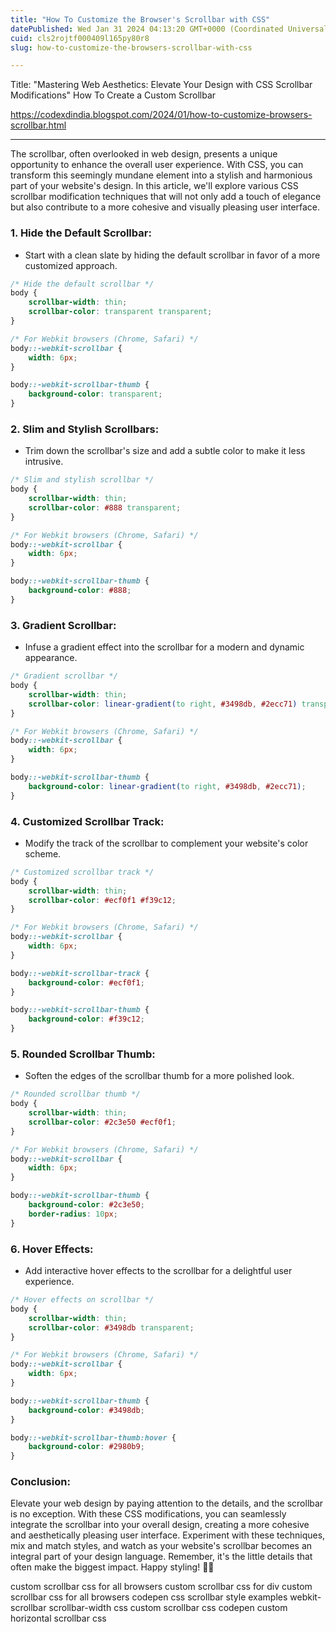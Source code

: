 ```yaml
---
title: "How To Customize the Browser's Scrollbar with CSS"
datePublished: Wed Jan 31 2024 04:13:20 GMT+0000 (Coordinated Universal Time)
cuid: cls2rojtf000409l165py80r8
slug: how-to-customize-the-browsers-scrollbar-with-css

---
```


Title: "Mastering Web Aesthetics: Elevate Your Design with CSS Scrollbar Modifications" How To Create a Custom Scrollbar

https://codexdindia.blogspot.com/2024/01/how-to-customize-browsers-scrollbar.html

---

The scrollbar, often overlooked in web design, presents a unique opportunity to enhance the overall user experience. With CSS, you can transform this seemingly mundane element into a stylish and harmonious part of your website's design. In this article, we'll explore various CSS scrollbar modification techniques that will not only add a touch of elegance but also contribute to a more cohesive and visually pleasing user interface.

### 1. **Hide the Default Scrollbar:**
   - Start with a clean slate by hiding the default scrollbar in favor of a more customized approach.

```css
/* Hide the default scrollbar */
body {
    scrollbar-width: thin;
    scrollbar-color: transparent transparent;
}

/* For Webkit browsers (Chrome, Safari) */
body::-webkit-scrollbar {
    width: 6px;
}

body::-webkit-scrollbar-thumb {
    background-color: transparent;
}
```

### 2. **Slim and Stylish Scrollbars:**
   - Trim down the scrollbar's size and add a subtle color to make it less intrusive.

```css
/* Slim and stylish scrollbar */
body {
    scrollbar-width: thin;
    scrollbar-color: #888 transparent;
}

/* For Webkit browsers (Chrome, Safari) */
body::-webkit-scrollbar {
    width: 6px;
}

body::-webkit-scrollbar-thumb {
    background-color: #888;
}
```

### 3. **Gradient Scrollbar:**
   - Infuse a gradient effect into the scrollbar for a modern and dynamic appearance.

```css
/* Gradient scrollbar */
body {
    scrollbar-width: thin;
    scrollbar-color: linear-gradient(to right, #3498db, #2ecc71) transparent;
}

/* For Webkit browsers (Chrome, Safari) */
body::-webkit-scrollbar {
    width: 6px;
}

body::-webkit-scrollbar-thumb {
    background-color: linear-gradient(to right, #3498db, #2ecc71);
}
```

### 4. **Customized Scrollbar Track:**
   - Modify the track of the scrollbar to complement your website's color scheme.

```css
/* Customized scrollbar track */
body {
    scrollbar-width: thin;
    scrollbar-color: #ecf0f1 #f39c12;
}

/* For Webkit browsers (Chrome, Safari) */
body::-webkit-scrollbar {
    width: 6px;
}

body::-webkit-scrollbar-track {
    background-color: #ecf0f1;
}

body::-webkit-scrollbar-thumb {
    background-color: #f39c12;
}
```

### 5. **Rounded Scrollbar Thumb:**
   - Soften the edges of the scrollbar thumb for a more polished look.

```css
/* Rounded scrollbar thumb */
body {
    scrollbar-width: thin;
    scrollbar-color: #2c3e50 #ecf0f1;
}

/* For Webkit browsers (Chrome, Safari) */
body::-webkit-scrollbar {
    width: 6px;
}

body::-webkit-scrollbar-thumb {
    background-color: #2c3e50;
    border-radius: 10px;
}
```

### 6. **Hover Effects:**
   - Add interactive hover effects to the scrollbar for a delightful user experience.

```css
/* Hover effects on scrollbar */
body {
    scrollbar-width: thin;
    scrollbar-color: #3498db transparent;
}

/* For Webkit browsers (Chrome, Safari) */
body::-webkit-scrollbar {
    width: 6px;
}

body::-webkit-scrollbar-thumb {
    background-color: #3498db;
}

body::-webkit-scrollbar-thumb:hover {
    background-color: #2980b9;
}
```

### Conclusion:

Elevate your web design by paying attention to the details, and the scrollbar is no exception. With these CSS modifications, you can seamlessly integrate the scrollbar into your overall design, creating a more cohesive and aesthetically pleasing user interface. Experiment with these techniques, mix and match styles, and watch as your website's scrollbar becomes an integral part of your design language. Remember, it's the little details that often make the biggest impact. Happy styling! 🎨✨



custom scrollbar css for all browsers
custom scrollbar css for div
custom scrollbar css for all browsers codepen
css scrollbar style examples
webkit-scrollbar
scrollbar-width css
custom scrollbar css codepen
custom horizontal scrollbar css
